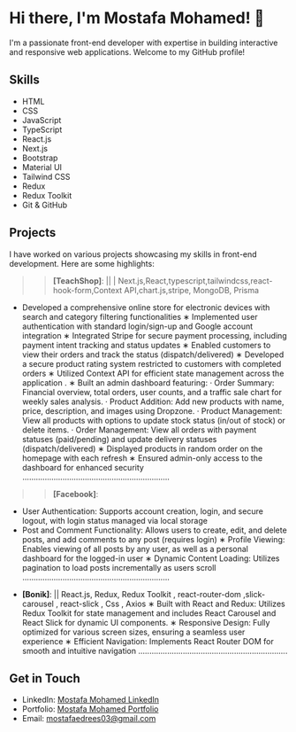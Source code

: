 # Hi there, I'm Mostafa Mohamed! 👋

I'm a passionate front-end developer with expertise in building interactive and responsive web applications. Welcome to my GitHub profile!

## Skills

- HTML
- CSS
- JavaScript
- TypeScript
- React.js
- Next.js
- Bootstrap
- Material UI
- Tailwind CSS
- Redux
- Redux Toolkit
- Git & GitHub

## Projects

I have worked on various projects showcasing my skills in front-end development. Here are some highlights:

>> **[TeachShop]**:  || | Next.js,React,typescript,tailwindcss,react-hook-form,Context API,chart.js,stripe, MongoDB, Prisma
* Developed a comprehensive online store for electronic devices with search and category filtering functionalities
∗ Implemented user authentication with standard login/sign-up and Google account integration
∗ Integrated Stripe for secure payment processing, including payment intent tracking and status updates
∗ Enabled customers to view their orders and track the status (dispatch/delivered)
∗ Developed a secure product rating system restricted to customers with completed orders
∗ Utilized Context API for efficient state management across the application .
∗ Built an admin dashboard featuring:
· Order Summary: Financial overview, total orders, user counts, and a traffic sale chart for weekly sales
analysis.
· Product Addition: Add new products with name, price, description, and images using Dropzone.
· Product Management: View all products with options to update stock status (in/out of stock) or delete
items.
· Order Management: View all orders with payment statuses (paid/pending) and update delivery statuses
(dispatch/delivered)
∗ Displayed products in random order on the homepage with each refresh
∗ Ensured admin-only access to the dashboard for enhanced security
..................................................................
>> **[Facebook]**:
* User Authentication: Supports account creation, login, and secure logout, with login status managed via local
storage
* Post and Comment Functionality: Allows users to create, edit, and delete posts, and add comments to any
post (requires login)
∗ Profile Viewing: Enables viewing of all posts by any user, as well as a personal dashboard for the logged-in user
∗ Dynamic Content Loading: Utilizes pagination to load posts incrementally as users scroll
..................................................................

- **[Bonik]**: || React.js, Redux, Redux Toolkit , react-router-dom ,slick-carousel , react-slick , Css , Axios
∗ Built with React and Redux: Utilizes Redux Toolkit for state management and includes React Carousel and
React Slick for dynamic UI components.
∗ Responsive Design: Fully optimized for various screen sizes, ensuring a seamless user experience
∗ Efficient Navigation: Implements React Router DOM for smooth and intuitive navigation
...................................................................
## Get in Touch

- LinkedIn: [Mostafa Mohamed LinkedIn](https://www.linkedin.com/in/mostafa-mohamed-asx7361/)
- Portfolio: [Mostafa Mohamed Portfolio](https://my-portfolio-phi-ruby-78.vercel.app/)
- Email: mostafaedrees03@gmail.com

